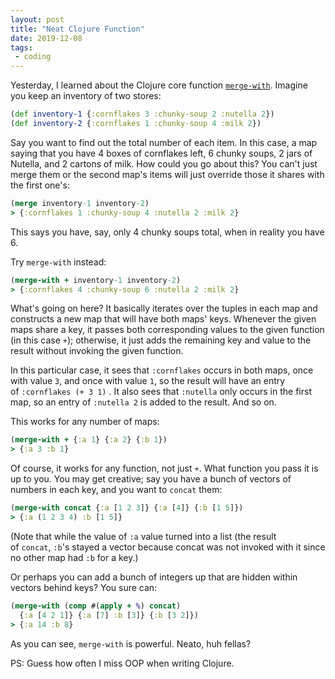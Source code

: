 ```yaml
---
layout: post
title: "Neat Clojure Function"
date: 2019-12-08
tags:
 - coding
---
```


Yesterday, I learned about the Clojure core function [`merge-with`](https://clojuredocs.org/clojure.core/merge-with). Imagine you keep an inventory of two stores:

```clojure
(def inventory-1 {:cornflakes 3 :chunky-soup 2 :nutella 2})
(def inventory-2 {:cornflakes 1 :chunky-soup 4 :milk 2})
```

Say you want to find out the total number of each item. In this case, a map saying that you have 4 boxes of cornflakes left, 6 chunky soups, 2 jars of Nutella, and 2 cartons of milk. How could you go about this? You can't just merge them or the second map's items will just override those it shares with the first one's:

```clojure
(merge inventory-1 inventory-2)
> {:cornflakes 1 :chunky-soup 4 :nutella 2 :milk 2}
```

This says you have, say, only 4 chunky soups total, when in reality you have 6.

Try `merge-with` instead:

```clojure
(merge-with + inventory-1 inventory-2)
> {:cornflakes 4 :chunky-soup 6 :nutella 2 :milk 2}
```

What's going on here? It basically iterates over the tuples in each map and constructs a new map that will have both maps' keys. Whenever the given maps share a key, it passes both corresponding values to the given function (in this case `+`); otherwise, it just adds the remaining key and value to the result without invoking the given function.

In this particular case, it sees that `:cornflakes` occurs in both maps, once with value `3`, and once with value `1`, so the result will have an entry of `:cornflakes (+ 3 1)` . It also sees that `:nutella` only occurs in the first map, so an entry of `:nutella 2` is added to the result. And so on.

This works for any number of maps:

```clojure
(merge-with + {:a 1} {:a 2} {:b 1})
> {:a 3 :b 1}
```

Of course, it works for any function, not just `+`. What function you pass it is up to you. You may get creative; say you have a bunch of vectors of numbers in each key, and you want to `concat` them:

```clojure
(merge-with concat {:a [1 2 3]} {:a [4]} {:b [1 5]})
> {:a (1 2 3 4) :b [1 5]}
```

(Note that while the value of `:a` value turned into a list (the result of `concat`, `:b`'s stayed a vector because concat was not invoked with it since no other map had `:b` for a key.)

Or perhaps you can add a bunch of integers up that are hidden within vectors behind keys? You sure can:

```clojure
(merge-with (comp #(apply + %) concat)
  {:a [4 2 1]} {:a [7] :b [3]} {:b [3 2]})
> {:a 14 :b 8}
```

As you can see, `merge-with` is powerful. Neato, huh fellas?

PS: Guess how often I miss OOP when writing Clojure.
